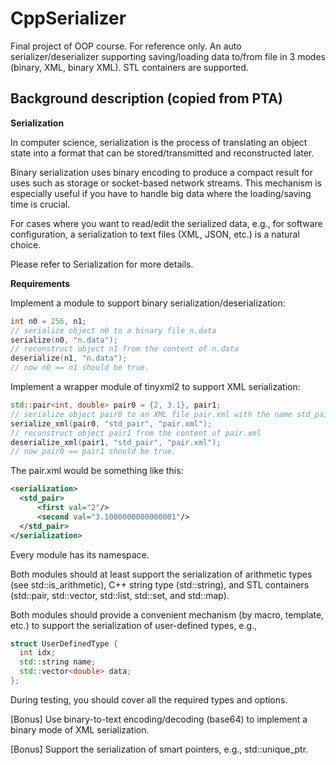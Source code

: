 # CppSerializer

Final project of OOP course. For reference only. An auto serializer/deserializer supporting saving/loading data to/from file in 3 modes (binary, XML, binary XML). STL containers are supported.

## Background description (copied from PTA)

**Serialization**

In computer science, serialization is the process of translating an object state into a format that can be stored/transmitted and reconstructed later.

Binary serialization uses binary encoding to produce a compact result for uses such as storage or socket-based network streams. This mechanism is especially useful if you have to handle big data where the loading/saving time is crucial.

For cases where you want to read/edit the serialized data, e.g., for software configuration, a serialization to text files (XML, JSON, etc.) is a natural choice.

Please refer to Serialization for more details.

**Requirements**

Implement a module to support binary serialization/deserialization:

```cpp
int n0 = 256, n1;
// serialize object n0 to a binary file n.data
serialize(n0, "n.data");
// reconstruct object n1 from the content of n.data
deserialize(n1, "n.data");
// now n0 == n1 should be true.
```

Implement a wrapper module of tinyxml2 to support XML serialization:

```cpp
std::pair<int, double> pair0 = {2, 3.1}, pair1;
// serialize object pair0 to an XML file pair.xml with the name std_pair
serialize_xml(pair0, "std_pair", "pair.xml");
// reconstruct object pair1 from the content of pair.xml
deserialize_xml(pair1, "std_pair", "pair.xml");
// now pair0 == pair1 should be true.
```

The pair.xml would be something like this:

```xml
<serialization>
  <std_pair>
      <first val="2"/>
      <second val="3.1000000000000001"/>
  </std_pair>
</serialization>
```

Every module has its namespace.

Both modules should at least support the serialization of arithmetic types (see std::is_arithmetic), C++ string type (std::string), and STL containers (std::pair, std::vector, std::list, std::set, and std::map).

Both modules should provide a convenient mechanism (by macro, template, etc.) to support the serialization of user-defined types, e.g.,

```cpp
struct UserDefinedType {
  int idx;
  std::string name;
  std::vector<double> data;
};
```

During testing, you should cover all the required types and options.

[Bonus] Use binary-to-text encoding/decoding (base64) to implement a binary mode of XML serialization.

[Bonus] Support the serialization of smart pointers, e.g., std::unique_ptr.
